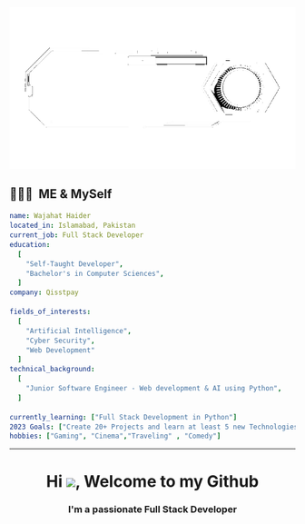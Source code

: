 <div align="center">
  <a href="#">
    <img width="1000" height="auto" src="Resources/Blue-Modern-Technology-Intro-Y-unscreen (1).gif" />
  </a>
</div>



<h2> 👨🏻‍💻 &nbsp;ME & MySelf</h2>

```yaml
name: Wajahat Haider
located_in: Islamabad, Pakistan
current_job: Full Stack Developer
education:
  [
    "Self-Taught Developer",
    "Bachelor's in Computer Sciences",
  ]
company: Qisstpay

fields_of_interests:
  [
    "Artificial Intelligence",
    "Cyber Security",
    "Web Development"
  ]
technical_background:
  [
    "Junior Software Engineer - Web development & AI using Python",
  ]
  
currently_learning: ["Full Stack Development in Python"]
2023 Goals: ["Create 20+ Projects and learn at least 5 new Technologies."]
hobbies: ["Gaming", "Cinema","Traveling" , "Comedy"]
```
---


<h1 align="center">Hi <img src="https://raw.githubusercontent.com/MartinHeinz/MartinHeinz/master/wave.gif" width="30px">, Welcome to my Github</h1>
<h3 align="center">I'm a passionate Full Stack Developer</h3>



